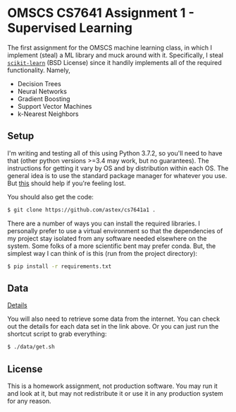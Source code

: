 # OMSCS CS7641 Assignment 1 - Supervised Learning

The first assignment for the OMSCS machine learning class, in which I implement
(steal) a ML library and muck around with it. Specifically, I steal
[`scikit-learn`](https://scikit-learn.org/) (BSD License) since it handily
implements all of the required functionality. Namely,

- Decision Trees
- Neural Networks
- Gradient Boosting
- Support Vector Machines
- k-Nearest Neighbors

## Setup

I'm writing and testing all of this using Python 3.7.2, so you'll need to have
that (other python versions >=3.4 may work, but no guarantees). The
instructions for getting it vary by OS and by distribution within each OS. The
general idea is to use the standard package manager for whatever you use. But
[this](https://wiki.python.org/moin/BeginnersGuide) should help if you're
feeling lost.

You should also get the code:

```bash
$ git clone https://github.com/astex/cs7641a1 .
```

There are a number of ways you can install the required libraries.  I
personally prefer to use a virtual environment so that the dependencies of my
project stay isolated from any software needed elsewhere on the system. Some
folks of a more scientific bent may prefer conda. But, the simplest way I can
think of is this (run from the project directory):

```bash
$ pip install -r requirements.txt
```

## Data

[Details](data)

You will also need to retrieve some data from the internet. You can check out
the details for each data set in the link above. Or you can just run the
shortcut script to grab everything:

```bash
$ ./data/get.sh
```

## License

This is a homework assignment, not production software. You may run it and look
at it, but may not redistribute it or use it in any production system for any
reason.
